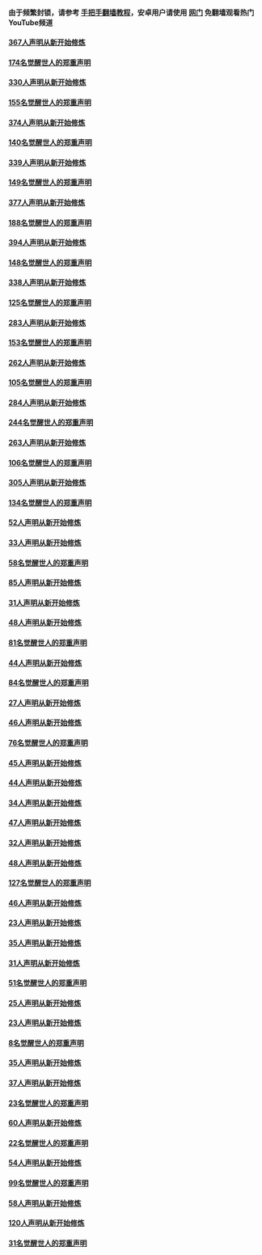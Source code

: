 #### 由于频繁封锁，请参考 [手把手翻墙教程](https://github.com/gfw-breaker/guides/wiki/)，安卓用户请使用 [网门](https://github.com/gfw-breaker/nogfw/blob/master/dl.md?t=06050301) 免翻墙观看热门YouTube频道 

#### [367人声明从新开始修炼](../pages/91/426421.md?t=06050301) 

#### [174名觉醒世人的郑重声明](../pages/91/426420.md?t=06050301) 

#### [330人声明从新开始修炼](../pages/91/426139.md?t=06050301) 

#### [155名觉醒世人的郑重声明](../pages/91/426138.md?t=06050301) 

#### [374人声明从新开始修炼](../pages/91/425811.md?t=06050301) 

#### [140名觉醒世人的郑重声明](../pages/91/425810.md?t=06050301) 

#### [339人声明从新开始修炼](../pages/91/425690.md?t=06050301) 

#### [149名觉醒世人的郑重声明](../pages/91/425689.md?t=06050301) 

#### [377人声明从新开始修炼](../pages/91/424867.md?t=06050301) 

#### [188名觉醒世人的郑重声明](../pages/91/424866.md?t=06050301) 

#### [394人声明从新开始修炼](../pages/91/423914.md?t=06050301) 

#### [148名觉醒世人的郑重声明](../pages/91/423913.md?t=06050301) 

#### [338人声明从新开始修炼](../pages/91/423540.md?t=06050301) 

#### [125名觉醒世人的郑重声明](../pages/91/423539.md?t=06050301) 

#### [283人声明从新开始修炼](../pages/91/423296.md?t=06050301) 

#### [153名觉醒世人的郑重声明](../pages/91/423295.md?t=06050301) 

#### [262人声明从新开始修炼](../pages/91/423004.md?t=06050301) 

#### [105名觉醒世人的郑重声明](../pages/91/423003.md?t=06050301) 

#### [284人声明从新开始修炼](../pages/91/422707.md?t=06050301) 

#### [244名觉醒世人的郑重声明](../pages/91/422706.md?t=06050301) 

#### [263人声明从新开始修炼](../pages/91/422553.md?t=06050301) 

#### [106名觉醒世人的郑重声明](../pages/91/422552.md?t=06050301) 

#### [305人声明从新开始修炼](../pages/91/422153.md?t=06050301) 

#### [134名觉醒世人的郑重声明](../pages/91/422152.md?t=06050301) 

#### [52人声明从新开始修炼](../pages/91/421846.md?t=06050301) 

#### [33人声明从新开始修炼](../pages/91/421804.md?t=06050301) 

#### [58名觉醒世人的郑重声明](../pages/91/421845.md?t=06050301) 

#### [85人声明从新开始修炼](../pages/91/421769.md?t=06050301) 

#### [31人声明从新开始修炼](../pages/91/421763.md?t=06050301) 

#### [48人声明从新开始修炼](../pages/91/421605.md?t=06050301) 

#### [81名觉醒世人的郑重声明](../pages/91/421656.md?t=06050301) 

#### [44人声明从新开始修炼](../pages/91/421544.md?t=06050301) 

#### [84名觉醒世人的郑重声明](../pages/91/421543.md?t=06050301) 

#### [27人声明从新开始修炼](../pages/91/421465.md?t=06050301) 

#### [46人声明从新开始修炼](../pages/91/421454.md?t=06050301) 

#### [76名觉醒世人的郑重声明](../pages/91/421453.md?t=06050301) 

#### [45人声明从新开始修炼](../pages/91/421452.md?t=06050301) 

#### [44人声明从新开始修炼](../pages/91/421422.md?t=06050301) 

#### [34人声明从新开始修炼](../pages/91/421322.md?t=06050301) 

#### [47人声明从新开始修炼](../pages/91/421264.md?t=06050301) 

#### [32人声明从新开始修炼](../pages/91/421225.md?t=06050301) 

#### [48人声明从新开始修炼](../pages/91/421202.md?t=06050301) 

#### [127名觉醒世人的郑重声明](../pages/91/421224.md?t=06050301) 

#### [46人声明从新开始修炼](../pages/91/421203.md?t=06050301) 

#### [23人声明从新开始修炼](../pages/91/421138.md?t=06050301) 

#### [35人声明从新开始修炼](../pages/91/421122.md?t=06050301) 

#### [31人声明从新开始修炼](../pages/91/421081.md?t=06050301) 

#### [51名觉醒世人的郑重声明](../pages/91/421080.md?t=06050301) 

#### [25人声明从新开始修炼](../pages/91/421020.md?t=06050301) 

#### [23人声明从新开始修炼](../pages/91/420884.md?t=06050301) 

#### [8名觉醒世人的郑重声明](../pages/91/420883.md?t=06050301) 

#### [35人声明从新开始修炼](../pages/91/420809.md?t=06050301) 

#### [37人声明从新开始修炼](../pages/91/420766.md?t=06050301) 

#### [23名觉醒世人的郑重声明](../pages/91/420765.md?t=06050301) 

#### [60人声明从新开始修炼](../pages/91/420727.md?t=06050301) 

#### [22名觉醒世人的郑重声明](../pages/91/420726.md?t=06050301) 

#### [54人声明从新开始修炼](../pages/91/420529.md?t=06050301) 

#### [99名觉醒世人的郑重声明](../pages/91/420528.md?t=06050301) 

#### [58人声明从新开始修炼](../pages/91/420198.md?t=06050301) 

#### [120人声明从新开始修炼](../pages/91/420141.md?t=06050301) 

#### [31名觉醒世人的郑重声明](../pages/91/420197.md?t=06050301) 

